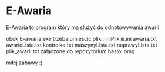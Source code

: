 # E-Awaria
E-Awaria to program który ma służyć do odnotowywania awarii 

obok E-awaria.exe trzeba umieścić pliki:
iniPlikiiii.ini 
awaria.txt 
awarieLista.txt
kontrolka.txt
maszynyLista.txt
naprawyLista.txt
plik_awarii.txt 
załączone do repozytorium
hasło: omg

miłej zabawy :)
